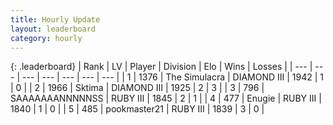```yaml
---
title: Hourly Update
layout: leaderboard
category: hourly
---
```


{: .leaderboard}
| Rank | LV | Player | Division | Elo | Wins | Losses |
| --- | --- | --- | --- | --- | --- | --- |
| <span data-change="-">1</span> | 1376 | <span title="ID: 366840">The Simulacra</span> | DIAMOND III | <span data-change="-">1942</span> | <span data-change="-">1</span> | <span data-change="-">0</span> |
| <span data-change="-">2</span> | 1966 | <span title="ID: 353063">Sktima</span> | DIAMOND III | <span data-change="-">1925</span> | <span data-change="-">2</span> | <span data-change="-">3</span> |
| <span data-change="-">3</span> | 796 | <span title="ID: 174294">SAAAAAAANNNNNSS</span> | RUBY III | <span data-change="-">1845</span> | <span data-change="-">2</span> | <span data-change="-">1</span> |
| <span data-change="-">4</span> | 477 | <span title="ID: 623502">Enugie</span> | RUBY III | <span data-change="-">1840</span> | <span data-change="-">1</span> | <span data-change="-">0</span> |
| <span data-change="-">5</span> | 485 | <span title="ID: 652474">pookmaster21</span> | RUBY III | <span data-change="-">1839</span> | <span data-change="-">3</span> | <span data-change="-">0</span> |